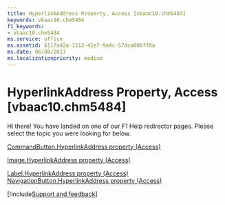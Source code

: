 ```yaml
---
title: HyperlinkAddress Property, Access [vbaac10.chm5484]
keywords: vbaac10.chm5484
f1_keywords:
- vbaac10.chm5484
ms.service: office
ms.assetid: 6117ad2a-1512-41e7-9a4c-57dca006ff8a
ms.date: 06/08/2017
ms.localizationpriority: medium
---
```



# HyperlinkAddress Property, Access [vbaac10.chm5484]

Hi there! You have landed on one of our F1 Help redirector pages. Please select the topic you were looking for below.

[CommandButton.HyperlinkAddress property (Access)](https://msdn.microsoft.com/library/7efa1230-955b-183c-a459-1b2598eb9163%28Office.15%29.aspx)

[Image.HyperlinkAddress property (Access)](https://msdn.microsoft.com/library/e92e7d7e-8447-9c9d-4d17-55c479d13228%28Office.15%29.aspx)

[Label.HyperlinkAddress property (Access)](https://msdn.microsoft.com/library/ed50cbbe-f0bb-d096-2c50-920ad2f48eb9%28Office.15%29.aspx)
[NavigationButton.HyperlinkAddress property (Access)](https://msdn.microsoft.com/library/4696efa1-b42b-eb4b-77eb-f0df10c9d131%28Office.15%29.aspx)

[!include[Support and feedback](~/includes/feedback-boilerplate.md)]
